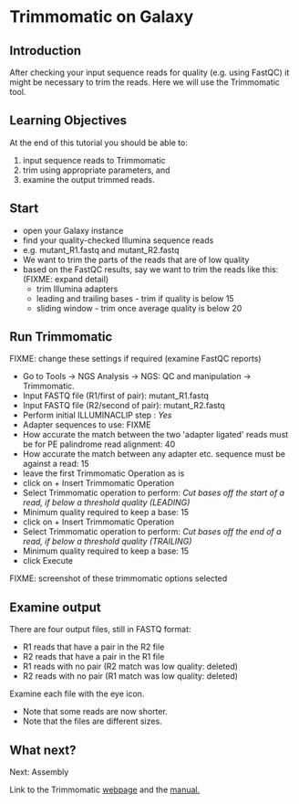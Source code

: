 # Trimmomatic on Galaxy

## Introduction

After checking your input sequence reads for quality (e.g. using FastQC) it might be necessary to trim the reads. Here we will use the Trimmomatic tool.

## Learning Objectives

At the end of this tutorial you should be able to:

1. input sequence reads to Trimmomatic
2. trim using appropriate parameters, and
3. examine the output trimmed reads.

## Start

- open your Galaxy instance
- find your quality-checked Illumina sequence reads
- e.g. <fn>mutant_R1.fastq</fn> and <fn>mutant_R2.fastq</fn>
- We want to trim the parts of the reads that are of low quality
- based on the FastQC results, say we want to trim the reads like this:
(FIXME: expand detail)
    - trim Illumina adapters
    - leading and trailing bases - trim if quality is below 15
    - sliding window - trim once average quality is below 20

## Run Trimmomatic

FIXME: change these settings if required (examine FastQC reports)

- Go to <ss>Tools &rarr; NGS Analysis &rarr; NGS: QC and manipulation &rarr; Trimmomatic</ss>.
- <ss>Input FASTQ file (R1/first of pair)</ss>: <fn>mutant_R1.fastq</fn>
- <ss>Input FASTQ file (R2/second of pair)</ss>: <fn>mutant_R2.fastq</fn>
- <ss>Perform initial ILLUMINACLIP step </ss>: *Yes*
- <ss>Adapter sequences to use</ss>: FIXME
- <ss>How accurate the match between the two 'adapter ligated' reads must be for PE palindrome read alignment</ss>: 40
- <ss>How accurate the match between any adapter etc. sequence must be against a read</ss>: 15
- leave the first <ss>Trimmomatic Operation</ss> as is
- click on <ss>+ Insert Trimmomatic Operation</ss>
- <ss>Select Trimmomatic operation to perform</ss>: *Cut bases off the start of a read, if below a threshold quality (LEADING)*
- <ss>Minimum quality required to keep a base</ss>: 15
- click on <ss>+ Insert Trimmomatic Operation</ss>
- <ss>Select Trimmomatic operation to perform</ss>: *Cut bases off the end of a read, if below a threshold quality (TRAILING)*
- <ss>Minimum quality required to keep a base</ss>: 15
- click <ss>Execute</ss>

FIXME: screenshot of these trimmomatic options selected

## Examine output

There are four output files, still in FASTQ format:

- R1 reads that have a pair in the R2 file
- R2 reads that have a pair in the R1 file
- R1 reads with no pair (R2 match was low quality: deleted)
- R2 reads with no pair (R1 match was low quality: deleted)

Examine each file with the eye icon.

- Note that some reads are now shorter.
- Note that the files are different sizes.

## What next?

Next: Assembly

Link to the Trimmomatic [webpage](http://www.usadellab.org/cms/index.php?page=trimmomatic) and the [manual.](http://www.usadellab.org/cms/uploads/supplementary/Trimmomatic/TrimmomaticManual_V0.32.pdf)
